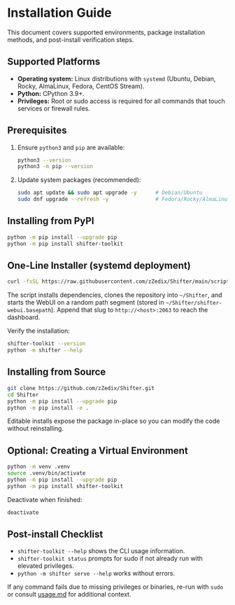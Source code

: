 # Installation Guide

This document covers supported environments, package installation methods, and post-install verification steps.

## Supported Platforms
- **Operating system:** Linux distributions with `systemd` (Ubuntu, Debian, Rocky, AlmaLinux, Fedora, CentOS Stream).
- **Python:** CPython 3.9+.
- **Privileges:** Root or sudo access is required for all commands that touch services or firewall rules.

## Prerequisites
1. Ensure `python3` and `pip` are available:
   ```bash
   python3 --version
   python3 -m pip --version
   ```
2. Update system packages (recommended):
   ```bash
   sudo apt update && sudo apt upgrade -y      # Debian/Ubuntu
   sudo dnf upgrade --refresh -y               # Fedora/Rocky/AlmaLinux
   ```

## Installing from PyPI
```bash
python -m pip install --upgrade pip
python -m pip install shifter-toolkit
```

## One-Line Installer (systemd deployment)
```bash
curl -fsSL https://raw.githubusercontent.com/zZedix/Shifter/main/scripts/install.sh | sudo bash
```

The script installs dependencies, clones the repository into `~/Shifter`, and starts the WebUI on a random path segment (stored in `~/Shifter/shifter-webui.basepath`). Append that slug to `http://<host>:2063` to reach the dashboard.

Verify the installation:
```bash
shifter-toolkit --version
python -m shifter --help
```

## Installing from Source
```bash
git clone https://github.com/zZedix/Shifter.git
cd Shifter
python -m pip install --upgrade pip
python -m pip install -e .
```

Editable installs expose the package in-place so you can modify the code without reinstalling.

## Optional: Creating a Virtual Environment
```bash
python -m venv .venv
source .venv/bin/activate
python -m pip install --upgrade pip
python -m pip install shifter-toolkit
```

Deactivate when finished:
```bash
deactivate
```

## Post-install Checklist
- `shifter-toolkit --help` shows the CLI usage information.
- `shifter-toolkit status` prompts for sudo if not already run with elevated privileges.
- `python -m shifter serve --help` works without errors.

If any command fails due to missing privileges or binaries, re-run with `sudo` or consult [usage.md](usage.md) for additional context.
